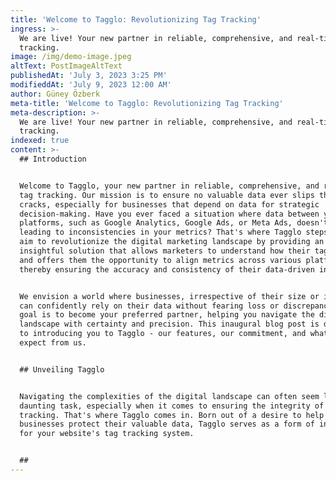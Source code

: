 ```yaml
---
title: 'Welcome to Tagglo: Revolutionizing Tag Tracking'
ingress: >-
  We are live! Your new partner in reliable, comprehensive, and real-time tag
  tracking.
image: /img/demo-image.jpeg
altText: PostImageAltText
publishedAt: 'July 3, 2023 3:25 PM'
modifieddAt: 'July 9, 2023 12:00 AM'
author: Güney Özberk
meta-title: 'Welcome to Tagglo: Revolutionizing Tag Tracking'
meta-description: >-
  We are live! Your new partner in reliable, comprehensive, and real-time tag
  tracking.
indexed: true
content: >-
  ## Introduction


  Welcome to Tagglo, your new partner in reliable, comprehensive, and real-time
  tag tracking. Our mission is to ensure no valuable data ever slips through the
  cracks, especially for businesses that depend on data for strategic
  decision-making. Have you ever faced a situation where data between your
  platforms, such as Google Analytics, Google Ads, or Meta Ads, doesn't align,
  leading to inconsistencies in your metrics? That's where Tagglo steps in. We
  aim to revolutionize the digital marketing landscape by providing an
  insightful solution that allows marketers to understand how their tags perform
  and offers them the opportunity to align metrics across various platforms,
  thereby ensuring the accuracy and consistency of their data-driven insights.


  We envision a world where businesses, irrespective of their size or industry,
  can confidently rely on their data without fearing loss or discrepancies. Our
  goal is to become your preferred partner, helping you navigate the digital
  landscape with certainty and precision. This inaugural blog post is dedicated
  to introducing you to Tagglo - our features, our commitment, and what you can
  expect from us.


  ## Unveiling Tagglo


  Navigating the complexities of the digital landscape can often seem like a
  daunting task, especially when it comes to ensuring the integrity of your data
  tracking. That's where Tagglo comes in. Born out of a desire to help
  businesses protect their valuable data, Tagglo serves as a form of insurance
  for your website's tag tracking system.


  ##
---
```


